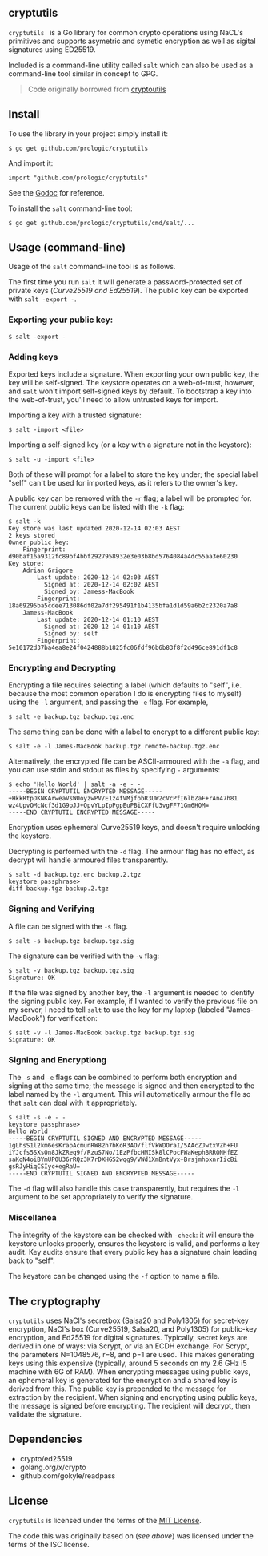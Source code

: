 ## cryptutils

`cryptutils ` is a Go library for common crypto operations using NaCL's
primitives and supports asymetric and symetic encryption as well as sigital
signatures using ED25519.

Included is a command-line utility called `salt` which can also be used as
a command-line tool similar in concept to GPG.

> Code originally borrowed from [cryptoutils](https://github.com/kisom/cryptutils)

## Install

To use the library in your project simply install it:

```#!console
$ go get github.com/prologic/cryptutils
```

And import it:

```#!go
import "github.com/prologic/cryptutils"
```

See the [Godoc](https://pkg.go.dev/github.com/prologic/cryptutils) for reference.

To install the `salt` command-line tool:

```#!console
$ go get github.com/prologic/cryptutils/cmd/salt/...
```

## Usage (command-line)

Usage of the `salt` command-line tool is as follows.

The first time you run `salt` it will generate a password-protected set of
private keys (_Curve25519 and Ed25519_). The public key can be exported with
`salt -export -`.

### Exporting your public key:

```#!console
$ salt -export -
```

### Adding keys

Exported keys include a signature. When exporting your own public key, the key
will be self-signed. The keystore operates on a web-of-trust, however,
and `salt` won't import self-signed keys by default. To bootstrap a key into
the web-of-trust, you'll need to allow untrusted keys for import.

Importing a key with a trusted signature:

```#!console
$ salt -import <file>
```

Importing a self-signed key (or a key with a signature not in the keystore):

```#!console
$ salt -u -import <file>
```

Both of these will prompt for a label to store the key under; the special
label "self" can't be used for imported keys, as it refers to the owner's key.

A public key can be removed with the `-r` flag; a label will be prompted for.
The current public keys can be listed with the `-k` flag:

```#!console
$ salt -k
Key store was last updated 2020-12-14 02:03 AEST
2 keys stored
Owner public key:
	Fingerprint: d90baf16a9312fc89bf4bbf2927958932e3e03b8bd5764084a4dc55aa3e60230
Key store:
	Adrian Grigore
		Last update: 2020-12-14 02:03 AEST
		  Signed at: 2020-12-14 02:02 AEST
		  Signed by: Jamess-MacBook
		Fingerprint: 18a69295ba5cdee713086df02a7df295491f1b4135bfa1d1d59a6b2c2320a7a8
	Jamess-MacBook
		Last update: 2020-12-14 01:10 AEST
		  Signed at: 2020-12-14 01:10 AEST
		  Signed by: self
		Fingerprint: 5e10172d37ba4ea8e24f0424888b1825fc06fdf96b6b83f8f2d496ce891df1c8
```

### Encrypting and Decrypting

Encrypting a file requires selecting a label (which defaults to
"self", i.e. because the most common operation I do is encrypting
files to myself) using the `-l` argument, and passing the `-e`
flag. For example,

```#!console
$ salt -e backup.tgz backup.tgz.enc
```

The same thing can be done with a label to encrypt to a different public key:

```#!console
$ salt -e -l James-MacBook backup.tgz remote-backup.tgz.enc
```

Alternatively, the encrypted file can be ASCII-armoured with the `-a` flag,
and you can use stdin and stdout as files by specifying `-` arguments:

```#!console
$ echo 'Hello World' | salt -a -e - -
-----BEGIN CRYPTUTIL ENCRYPTED MESSAGE-----
+HkkRtpDKNKArweaVsW0oyzwPV/E1z4fVMjfobR3UW2cVcPfI6lbZaF+rAn47h81
wz4UpvOMcNcf3d1G9pJJ+QpvYLpIpPgpEuPBiCXFfU3vgFF71Gm6HOM=
-----END CRYPTUTIL ENCRYPTED MESSAGE-----
```

Encryption uses ephemeral Curve25519 keys, and doesn't require
unlocking the keystore.

Decrypting is performed with the `-d` flag. The armour flag has no
effect, as decrypt will handle armoured files transparently.

```#!console
$ salt -d backup.tgz.enc backup.2.tgz
keystore passphrase> 
diff backup.tgz backup.2.tgz 
```

### Signing and Verifying

A file can be signed with the `-s` flag.

```#!console
$ salt -s backup.tgz backup.tgz.sig
```

The signature can be verified with the `-v` flag:

```#!console
$ salt -v backup.tgz backup.tgz.sig
Signature: OK
```

If the file was signed by another key, the `-l` argument is needed to
identify the signing public key. For example, if I wanted to verify
the previous file on my server, I need to tell `salt` to use the key
for my laptop (labeled "James-MacBook") for verification:

```#!console
$ salt -v -l James-MacBook backup.tgz backup.tgz.sig
Signature: OK
```

### Signing and Encryptiong

The `-s` and `-e` flags can be combined to perform both encryption and
signing at the same time; the message is signed and then encrypted to the
label named by the `-l` argument. This will automatically armour the file so
that `salt` can deal with it appropriately.

```#!console
$ salt -s -e - -
keystore passphrase>
Hello World
-----BEGIN CRYPTUTIL SIGNED AND ENCRYPTED MESSAGE-----
1gLhsS1l2km6esKrapAcmunRW82h7bKoR3AO/flfVkWDOraI/5AAcZJwtxVZh+FU
iYJcfs5SXsOn8JkZReq9f/RzuS7No/1EzPfbcHMISk8lCPocFWaKephBRRQNHfEZ
saKqN4oiBYmUP0U36rRQz3K7rDXHGS2wqg9/VWd1XmBntVyx+BrsjmhpxnrIicBi
gsRJyHiqCSIyc+egRaU=
-----END CRYPTUTIL SIGNED AND ENCRYPTED MESSAGE-----
```

The `-d` flag will also handle this case transparently, but requires
the `-l` argument to be set appropriately to verify the signature.

### Miscellanea

The integrity of the keystore can be checked with `-check`: it will
ensure the keystore unlocks properly, ensures the keystore is valid,
and performs a key audit. Key audits ensure that every public key has
a signature chain leading back to "self".

The keystore can be changed using the `-f` option to name a file.

## The cryptography

`cryptutils` uses NaCl's secretbox (Salsa20 and Poly1305) for
secret-key encryption, NaCl's box (Curve25519, Salsa20, and Poly1305)
for public-key encryption, and Ed25519 for digital
signatures. Typically, secret keys are derived in one of ways: via
Scrypt, or via an ECDH exchange. For Scrypt, the parameters N=1048576,
r=8, and p=1 are used. This makes generating keys using this expensive
(typically, around 5 seconds on my 2.6 GHz i5 machine with 6G of
RAM). When encrypting messages using public keys, an ephemeral key is
generated for the encryption and a shared key is derived from
this. The public key is prepended to the message for extraction by the
recipient. When signing and encrypting using public keys, the message
is signed before encrypting. The recipient will decrypt, then validate
the signature.

## Dependencies

- crypto/ed25519
- golang.org/x/crypto
- github.com/gokyle/readpass 

## License

`cryptutils` is licensed under the terms of the [MIT License](/LICENSE).

The code this was originally based on (_see above_) was licensed under the
terms of the ISC license.
